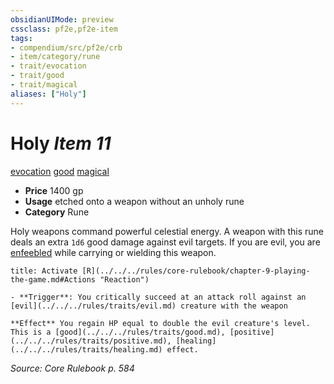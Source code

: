 ```yaml
---
obsidianUIMode: preview
cssclass: pf2e,pf2e-item
tags:
- compendium/src/pf2e/crb
- item/category/rune
- trait/evocation
- trait/good
- trait/magical
aliases: ["Holy"]
---
```

# Holy *Item 11*  
[evocation](../../../Rules/traits/evocation.md)  [good](../../../Rules/traits/good.md)  [magical](../../../Rules/traits/magical.md)  

- **Price** 1400 gp
- **Usage** etched onto a weapon without an unholy rune
- **Category** Rune

Holy weapons command powerful celestial energy. A weapon with this rune deals an extra `1d6` good damage against evil targets. If you are evil, you are [enfeebled](../../../Rules/conditions.md#Enfeebled) while carrying or wielding this weapon.

```ad-embed-ability
title: Activate [R](../../../rules/core-rulebook/chapter-9-playing-the-game.md#Actions "Reaction")

- **Trigger**: You critically succeed at an attack roll against an [evil](../../../rules/traits/evil.md) creature with the weapon

**Effect** You regain HP equal to double the evil creature's level. This is a [good](../../../rules/traits/good.md), [positive](../../../rules/traits/positive.md), [healing](../../../rules/traits/healing.md) effect.
```

*Source: Core Rulebook p. 584*
